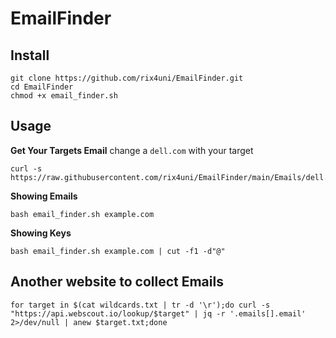 # EmailFinder

## Install
```
git clone https://github.com/rix4uni/EmailFinder.git
cd EmailFinder
chmod +x email_finder.sh
```

## Usage

**Get Your Targets Email** change a `dell.com` with your target
```
curl -s https://raw.githubusercontent.com/rix4uni/EmailFinder/main/Emails/dell.com.txt
```

**Showing Emails**
```
bash email_finder.sh example.com
```

**Showing Keys**
```
bash email_finder.sh example.com | cut -f1 -d"@"
```

## Another website to collect Emails
```
for target in $(cat wildcards.txt | tr -d '\r');do curl -s "https://api.webscout.io/lookup/$target" | jq -r '.emails[].email' 2>/dev/null | anew $target.txt;done
```
